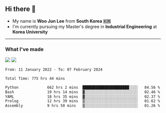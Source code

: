 ## Hi there 👋

- My name is **Woo Jun Lee** from **South Korea 🇰🇷**
- I'm currently pursuing my Master's degree in **Industrial Engineering** at **Korea University**

---

### What I've made

<a href="https://share.streamlit.io/tomtom1103/kuiai_hackathon_2022/main/JL_app.py"><img src="https://img.shields.io/badge/Journey Lee-161B22?style=for-the-badge&logo=streamlit&logoColor=FF4B4B"/></a> <a href="https://jeon-100.github.io/Dangzang/"><img src="https://img.shields.io/badge/당신을 위한 장학금, 당장!-161B22?style=for-the-badge&logo=react&logoColor=#61DAFB"/></a>

<!--START_SECTION:waka-->

```txt
From: 11 January 2022 - To: 07 February 2024

Total Time: 775 hrs 44 mins

Python             662 hrs 2 mins  █████████████████████░░░░   84.56 %
Bash               19 hrs 14 mins  ▓░░░░░░░░░░░░░░░░░░░░░░░░   02.46 %
YAML               18 hrs 35 mins  ▓░░░░░░░░░░░░░░░░░░░░░░░░   02.37 %
Prolog             12 hrs 39 mins  ▒░░░░░░░░░░░░░░░░░░░░░░░░   01.62 %
Assembly           9 hrs 50 mins   ▒░░░░░░░░░░░░░░░░░░░░░░░░   01.26 %
```

<!--END_SECTION:waka-->
